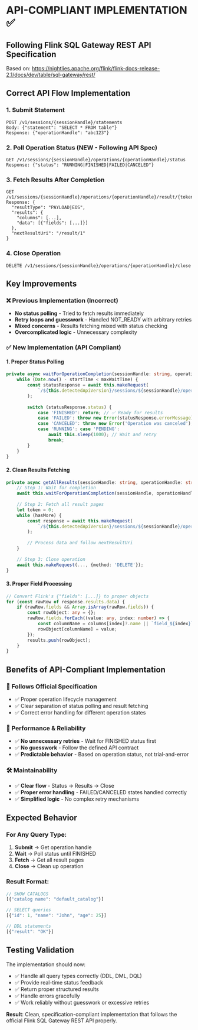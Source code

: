 # API-COMPLIANT IMPLEMENTATION ✅

## Following Flink SQL Gateway REST API Specification

Based on: https://nightlies.apache.org/flink/flink-docs-release-2.1/docs/dev/table/sql-gateway/rest/

## Correct API Flow Implementation

### 1. Submit Statement
```
POST /v1/sessions/{sessionHandle}/statements
Body: {"statement": "SELECT * FROM table"}
Response: {"operationHandle": "abc123"}
```

### 2. Poll Operation Status (NEW - Following API Spec)
```
GET /v1/sessions/{sessionHandle}/operations/{operationHandle}/status
Response: {"status": "RUNNING|FINISHED|FAILED|CANCELED"}
```

### 3. Fetch Results After Completion
```
GET /v1/sessions/{sessionHandle}/operations/{operationHandle}/result/{token}
Response: {
  "resultType": "PAYLOAD|EOS",
  "results": {
    "columns": [...],
    "data": [{"fields": [...]}]
  },
  "nextResultUri": "/result/1"
}
```

### 4. Close Operation
```
DELETE /v1/sessions/{sessionHandle}/operations/{operationHandle}/close
```

## Key Improvements

### ❌ Previous Implementation (Incorrect)
- **No status polling** - Tried to fetch results immediately
- **Retry loops and guesswork** - Handled NOT_READY with arbitrary retries
- **Mixed concerns** - Results fetching mixed with status checking
- **Overcomplicated logic** - Unnecessary complexity

### ✅ New Implementation (API Compliant)

#### 1. Proper Status Polling
```typescript
private async waitForOperationCompletion(sessionHandle: string, operationHandle: string): Promise<void> {
    while (Date.now() - startTime < maxWaitTime) {
        const statusResponse = await this.makeRequest(
            `/${this.detectedApiVersion}/sessions/${sessionHandle}/operations/${operationHandle}/status`
        );
        
        switch (statusResponse.status) {
            case 'FINISHED': return; // ✅ Ready for results
            case 'FAILED': throw new Error(statusResponse.errorMessage);
            case 'CANCELED': throw new Error('Operation was canceled');
            case 'RUNNING': case 'PENDING': 
                await this.sleep(1000); // Wait and retry
                break;
        }
    }
}
```

#### 2. Clean Results Fetching
```typescript
private async getAllResults(sessionHandle: string, operationHandle: string): Promise<{results: any[], columns: any[]}> {
    // Step 1: Wait for completion
    await this.waitForOperationCompletion(sessionHandle, operationHandle);
    
    // Step 2: Fetch all result pages
    let token = 0;
    while (hasMore) {
        const response = await this.makeRequest(
            `/${this.detectedApiVersion}/sessions/${sessionHandle}/operations/${operationHandle}/result/${token}`
        );
        
        // Process data and follow nextResultUri
    }
    
    // Step 3: Close operation
    await this.makeRequest(..., {method: 'DELETE'});
}
```

#### 3. Proper Field Processing
```typescript
// Convert Flink's {"fields": [...]} to proper objects
for (const rawRow of response.results.data) {
    if (rawRow.fields && Array.isArray(rawRow.fields)) {
        const rowObject: any = {};
        rawRow.fields.forEach((value: any, index: number) => {
            const columnName = columns[index]?.name || `field_${index}`;
            rowObject[columnName] = value;
        });
        results.push(rowObject);
    }
}
```

## Benefits of API-Compliant Implementation

### 🎯 Follows Official Specification
- ✅ Proper operation lifecycle management
- ✅ Clear separation of status polling and result fetching
- ✅ Correct error handling for different operation states

### 🚀 Performance & Reliability
- ✅ **No unnecessary retries** - Wait for FINISHED status first
- ✅ **No guesswork** - Follow the defined API contract
- ✅ **Predictable behavior** - Based on operation status, not trial-and-error

### 🛠️ Maintainability
- ✅ **Clear flow** - Status → Results → Close
- ✅ **Proper error handling** - FAILED/CANCELED states handled correctly
- ✅ **Simplified logic** - No complex retry mechanisms

## Expected Behavior

### For Any Query Type:
1. **Submit** → Get operation handle
2. **Wait** → Poll status until FINISHED
3. **Fetch** → Get all result pages
4. **Close** → Clean up operation

### Result Format:
```typescript
// SHOW CATALOGS
[{"catalog name": "default_catalog"}]

// SELECT queries  
[{"id": 1, "name": "John", "age": 25}]

// DDL statements
[{"result": "OK"}]
```

## Testing Validation

The implementation should now:
- ✅ Handle all query types correctly (DDL, DML, DQL)
- ✅ Provide real-time status feedback
- ✅ Return proper structured results
- ✅ Handle errors gracefully
- ✅ Work reliably without guesswork or excessive retries

**Result**: Clean, specification-compliant implementation that follows the official Flink SQL Gateway REST API properly.
